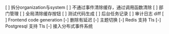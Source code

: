 [ ] 拆分organization与system
[ ] 不通过事件清除缓存，通过调用函数清除
[ ] 部门管理
[ ] 全局清除缓存按钮
[ ] 测试代码生成
[ ] 后台任务记录
[ ] 审计日志 diff
[ ] Frontend code generation
[-] 删除有延迟
[-] 主题切换
[-] Redis 支持 Tls
[-] Postgresql 支持 Tls
[-] 接入分布式事件系统